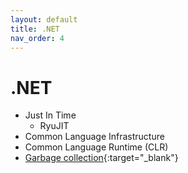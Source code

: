 ```yaml
---
layout: default
title: .NET
nav_order: 4
---
```

# .NET

* Just In Time 
  - RyuJIT
* Common Language Infrastructure
* Common Language Runtime (CLR)
* [Garbage collection](https://docs.microsoft.com/en-us/dotnet/standard/garbage-collection/){:target="_blank"}
